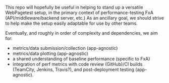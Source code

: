 This repo will hopefully be useful in helping to stand up a versatile WebPagetest setup, in the primary context of performance-testing FxA (API/middleware/backend server, etc.) As an ancillary goal, we should strive to help make the setup easily adaptable for use by other teams.

Eventually, and roughly in order of complexity and dependencies, we aim for:

* metrics/data submission/collection (app-agnostic)
* metrics/data plotting (app-agnostic)
* a shared understanding of baseline performance (specific to FxA)
* integration of perf metrics with code review (GitHub)/CI builds (TeamCity, Jenkins, Travis?), and post-deployment testing (app-agnostic).
